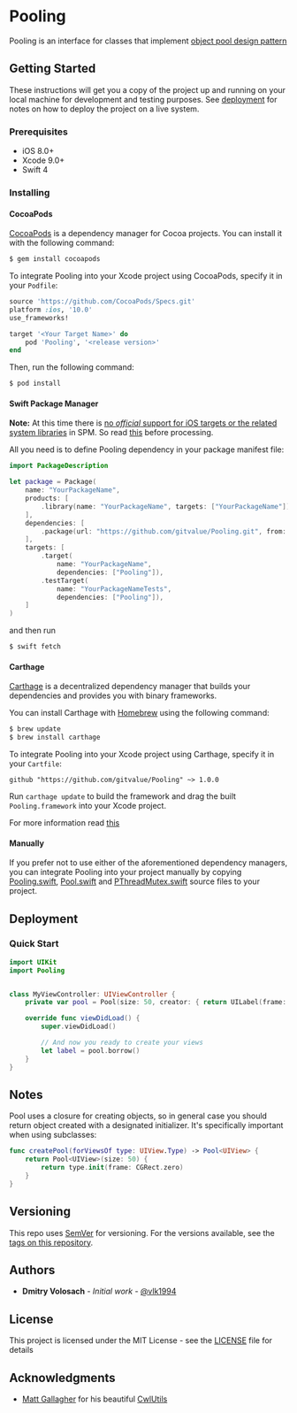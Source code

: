 # Pooling
Pooling is an interface for classes that implement [object pool design pattern](https://en.wikipedia.org/wiki/Object_pool_pattern)

## Getting Started

These instructions will get you a copy of the project up and running on your local machine for development and testing purposes. See [deployment](#deployment) for notes on how to deploy the project on a live system.

### Prerequisites

- iOS 8.0+
- Xcode 9.0+
- Swift 4

### Installing

#### CocoaPods

[CocoaPods](http://cocoapods.org) is a dependency manager for Cocoa projects. You can install it with the following command:

```bash
$ gem install cocoapods
```

To integrate Pooling into your Xcode project using CocoaPods, specify it in your `Podfile`:

```ruby
source 'https://github.com/CocoaPods/Specs.git'
platform :ios, '10.0'
use_frameworks!

target '<Your Target Name>' do
    pod 'Pooling', '<release version>'
end
```

Then, run the following command:

```bash
$ pod install
```

#### Swift Package Manager

**Note:** At this time there is [no _official_ support for iOS targets or the related system libraries](https://github.com/apple/swift-package-manager/blob/master/Documentation/Usage.md#depending-on-apple-modules) in SPM. So read [this](https://github.com/j-channings/swift-package-manager-ios) before processing.

All you need is to define Pooling dependency in your package manifest file:

```Swift
import PackageDescription

let package = Package(
    name: "YourPackageName",
    products: [
        .library(name: "YourPackageName", targets: ["YourPackageName"]),
    ],
    dependencies: [
        .package(url: "https://github.com/gitvalue/Pooling.git", from: "1.0.0"),
    ],
    targets: [
        .target(
            name: "YourPackageName",
            dependencies: ["Pooling"]),
        .testTarget(
            name: "YourPackageNameTests",
            dependencies: ["Pooling"]),
    ]
)
```

and then run

```bash
$ swift fetch
```

#### Carthage

[Carthage](https://github.com/Carthage/Carthage) is a decentralized dependency manager that builds your dependencies and provides you with binary frameworks.

You can install Carthage with [Homebrew](http://brew.sh/) using the following command:

```bash
$ brew update
$ brew install carthage
```

To integrate Pooling into your Xcode project using Carthage, specify it in your `Cartfile`:

```ogdl
github "https://github.com/gitvalue/Pooling" ~> 1.0.0
```

Run `carthage update` to build the framework and drag the built `Pooling.framework` into your Xcode project.

For more information read [this](https://github.com/Carthage/Carthage#adding-frameworks-to-an-application)

#### Manually

If you prefer not to use either of the aforementioned dependency managers, you can integrate Pooling into your project manually by copying [Pooling.swift](/src/Pooling.swift), [Pool.swift](/src/Pool.swift) and [PThreadMutex.swift](/src/PThreadMutex.swift) source files to your project.

## Deployment

### Quick Start

```swift
import UIKit
import Pooling


class MyViewController: UIViewController {
    private var pool = Pool(size: 50, creator: { return UILabel(frame: CGRect.zero) })

    override func viewDidLoad() {
        super.viewDidLoad()

        // And now you ready to create your views
        let label = pool.borrow()
    }
}

```

## Notes

Pool uses a closure for creating objects, so in general case you should return object created with a designated initializer. It's specifically important when using subclasses:

```Swift
func createPool(forViewsOf type: UIView.Type) -> Pool<UIView> {
    return Pool<UIView>(size: 50) {
        return type.init(frame: CGRect.zero)
    }
}
``` 

## Versioning

This repo uses [SemVer](http://semver.org/) for versioning. For the versions available, see the [tags on this repository](https://github.com/gitvalue/Pooling/tags). 

## Authors

* **Dmitry Volosach** - *Initial work* - [@vlk1994](https://twitter.com/vlk1994)

## License

This project is licensed under the MIT License - see the [LICENSE](LICENSE) file for details

## Acknowledgments

* [Matt Gallagher](https://github.com/mattgallagher) for his beautiful [CwlUtils](https://github.com/mattgallagher/CwlUtils)
